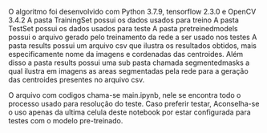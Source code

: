 O algoritmo foi desenvolvido com Python 3.7.9, tensorflow 2.3.0 e OpenCV 3.4.2
A pasta TrainingSet possui os dados usados para treino
A pasta TestSet possui os dados usados para teste
A pasta pretreinedmodels possui o arquivo gerado pelo treinamento da rede a ser usado nos testes
A pasta results possui um arquivo csv que ilustra os resultados obtidos, mais especificamente nome da imagens e cordenadas das centroides.
Além disso a pasta results possui uma sub pasta chamada segmentedmasks a qual ilustra em imagens as areas segmentadas pela rede para a geração das centroides presentes no arquivo csv.

O arquivo com codigos chama-se main.ipynb, nele se encontra todo o processo usado para resolução do teste.
Caso preferir testar, Aconselha-se o uso apenas da ultima celula deste notebook por estar configurada para testes com o modelo pre-treinado.